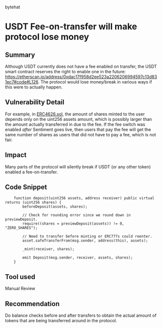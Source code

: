 bytehat
# USDT Fee-on-transfer will make protocol lose money

## Summary
Although USDT currently does not have a fee enabled on transfer, the USDT smart contract reserves the right to enable one in the future: https://etherscan.io/address/0xdac17f958d2ee523a2206206994597c13d831ec7#code#L126. The protocol would lose money/break in various ways if this were to actually happen.

## Vulnerability Detail
For example, in [ERC4626.sol](https://github.com/sherlock-audit/2022-08-sentiment-bytehat-dev/blob/39f5a01e11b3570d4ce9a531c250db70df2ceb5f/protocol/src/tokens/utils/ERC4626.sol#L48), the amount of shares minted to the user depends only on the uint256 assets amount, which is possibly larger than the amount actually transferred in due to the fee. If the fee switch was enabled _after_ Sentiment goes live, then users that pay the fee will get the same number of shares as users that did not have to pay a fee, which is not fair.

## Impact
Many parts of the protocol will silently break if USDT (or any other token) enabled a fee-on-transfer.

## Code Snippet
```
    function deposit(uint256 assets, address receiver) public virtual returns (uint256 shares) {
        beforeDeposit(assets, shares);

        // Check for rounding error since we round down in previewDeposit.
        require((shares = previewDeposit(assets)) != 0, "ZERO_SHARES");

        // Need to transfer before minting or ERC777s could reenter.
        asset.safeTransferFrom(msg.sender, address(this), assets);

        _mint(receiver, shares);

        emit Deposit(msg.sender, receiver, assets, shares);
    }
```

## Tool used
Manual Review

## Recommendation
Do balance checks before and after transfers to obtain the actual amount of tokens that are being transferred around in the protocol.
